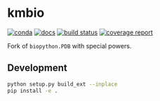 # kmbio

[![conda](https://img.shields.io/conda/dn/kimlab/kmbio.svg)](https://anaconda.org/kimlab/kmbio/)
[![docs](https://img.shields.io/badge/docs-v2.0.6-blue.svg)](https://kimlab.gitlab.io/kmbio/v2.0.6/)
[![build status](https://gitlab.com/kimlab/kmbio/badges/v2.0.6/build.svg)](https://gitlab.com/kimlab/kmbio/commits/v2.0.6/)
[![coverage report](https://gitlab.com/kimlab/kmbio/badges/v2.0.6/coverage.svg)](https://kimlab.gitlab.io/kmbio/v2.0.6/htmlcov/)

Fork of `biopython.PDB` with special powers.

## Development

```bash
python setup.py build_ext --inplace
pip install -e .
```
